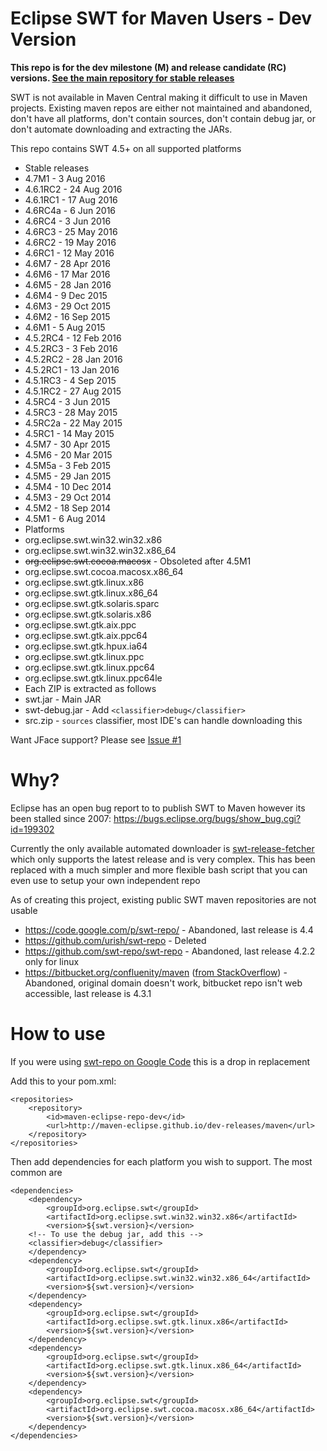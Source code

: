 # Eclipse SWT for Maven Users - Dev Version

**This repo is for the dev milestone (M) and release candidate (RC) versions. [See the main repository for stable releases](http://github.com/maven-eclipse/maven-eclipse.github.io)**

SWT is not available in Maven Central making it difficult to use in Maven projects. Existing maven repos are either not maintained and abandoned, don't have all platforms, don't contain sources, don't contain debug jar, or don't automate downloading and extracting the JARs. 

This repo contains SWT 4.5+ on all supported platforms

 - Stable releases
  - 4.7M1 - 3 Aug 2016
  - 4.6.1RC2 - 24 Aug 2016
  - 4.6.1RC1 - 17 Aug 2016
  - 4.6RC4a - 6 Jun 2016
  - 4.6RC4 - 3 Jun 2016
  - 4.6RC3 - 25 May 2016
  - 4.6RC2 - 19 May 2016
  - 4.6RC1 - 12 May 2016
  - 4.6M7 - 28 Apr 2016
  - 4.6M6 - 17 Mar 2016
  - 4.6M5 - 28 Jan 2016
  - 4.6M4 - 9 Dec 2015
  - 4.6M3 - 29 Oct 2015
  - 4.6M2 - 16 Sep 2015
  - 4.6M1 - 5 Aug 2015
  - 4.5.2RC4 - 12 Feb 2016
  - 4.5.2RC3 - 3 Feb 2016
  - 4.5.2RC2 - 28 Jan 2016
  - 4.5.2RC1 - 13 Jan 2016
  - 4.5.1RC3 - 4 Sep 2015
  - 4.5.1RC2 - 27 Aug 2015
  - 4.5RC4 - 3 Jun 2015
  - 4.5RC3 - 28 May 2015
  - 4.5RC2a - 22 May 2015
  - 4.5RC1 - 14 May 2015
  - 4.5M7 - 30 Apr 2015
  - 4.5M6 - 20 Mar 2015
  - 4.5M5a - 3 Feb 2015
  - 4.5M5 - 29 Jan 2015
  - 4.5M4 - 10 Dec 2014
  - 4.5M3 - 29 Oct 2014
  - 4.5M2 - 18 Sep 2014
  - 4.5M1 - 6 Aug 2014
 - Platforms
  - org.eclipse.swt.win32.win32.x86
  - org.eclipse.swt.win32.win32.x86_64
  - ~~org.eclipse.swt.cocoa.macosx~~ - Obsoleted after 4.5M1
  - org.eclipse.swt.cocoa.macosx.x86_64
  - org.eclipse.swt.gtk.linux.x86
  - org.eclipse.swt.gtk.linux.x86_64
  - org.eclipse.swt.gtk.solaris.sparc
  - org.eclipse.swt.gtk.solaris.x86
  - org.eclipse.swt.gtk.aix.ppc
  - org.eclipse.swt.gtk.aix.ppc64
  - org.eclipse.swt.gtk.hpux.ia64
  - org.eclipse.swt.gtk.linux.ppc
  - org.eclipse.swt.gtk.linux.ppc64
  - org.eclipse.swt.gtk.linux.ppc64le
 - Each ZIP is extracted as follows
  - swt.jar - Main JAR
  - swt-debug.jar - Add `<classifier>debug</classifier>` 
  - src.zip - `sources` classifier, most IDE's can handle downloading this
 
Want JFace support? Please see [Issue #1](https://github.com/maven-eclipse/maven-eclipse.github.io/issues/1)
  
# Why?
Eclipse has an open bug report to to publish SWT to Maven however its been stalled since 2007: https://bugs.eclipse.org/bugs/show_bug.cgi?id=199302

Currently the only available automated downloader is [swt-release-fetcher](http://github.com/hennr/swt-release-fetcher) which only supports the latest release and is very complex. This has been replaced with a much simpler and more flexible bash script that you can even use to setup your own independent repo 

As of creating this project, existing public SWT maven repositories are not usable
 - https://code.google.com/p/swt-repo/ - Abandoned, last release is 4.4
 - https://github.com/urish/swt-repo - Deleted
 - https://github.com/swt-repo/swt-repo - Abandoned, last release 4.2.2 only for linux
 - https://bitbucket.org/confluenity/maven ([from StackOverflow](http://stackoverflow.com/a/19857630)) - Abandoned, original domain doesn't work, bitbucket repo isn't web accessible, last release is 4.3.1

# How to use
If you were using [swt-repo on Google Code](http://code.google.com/p/swt-repo/) this is a drop in replacement

Add this to your pom.xml:

```
<repositories>
	<repository>
		<id>maven-eclipse-repo-dev</id>
		<url>http://maven-eclipse.github.io/dev-releases/maven</url>
	</repository>
</repositories>
```

Then add dependencies for each platform you wish to support. The most common are

```
<dependencies>
	<dependency>
		<groupId>org.eclipse.swt</groupId>
		<artifactId>org.eclipse.swt.win32.win32.x86</artifactId>
		<version>${swt.version}</version>
    <!-- To use the debug jar, add this -->
    <classifier>debug</classifier>
	</dependency>
	<dependency>
		<groupId>org.eclipse.swt</groupId>
		<artifactId>org.eclipse.swt.win32.win32.x86_64</artifactId>
		<version>${swt.version}</version>
	</dependency>
	<dependency>
		<groupId>org.eclipse.swt</groupId>
		<artifactId>org.eclipse.swt.gtk.linux.x86</artifactId>
		<version>${swt.version}</version>
	</dependency>
	<dependency>
		<groupId>org.eclipse.swt</groupId>
		<artifactId>org.eclipse.swt.gtk.linux.x86_64</artifactId>
		<version>${swt.version}</version>
	</dependency>
	<dependency>
		<groupId>org.eclipse.swt</groupId>
		<artifactId>org.eclipse.swt.cocoa.macosx.x86_64</artifactId>
		<version>${swt.version}</version>
	</dependency>
</dependencies>
```

